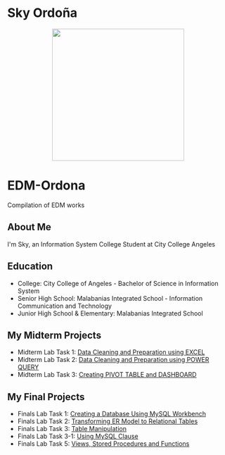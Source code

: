 # Sky Ordoña
<p align="center">
  <img width="300" height="300" src="https://github.com/user-attachments/assets/22980281-2f76-4301-ac70-71a8cf2dd35e">
</p>


# EDM-Ordona
Compilation of EDM works

## About Me
I'm Sky, an Information System College Student at City College Angeles

## Education
- College: City College of Angeles - Bachelor of Science in Information System 
- Senior High School: Malabanias Integrated School - Information Communication and Technology
- Junior High School & Elementary: Malabanias Integrated School

## My Midterm Projects
- Midterm Lab Task 1:
[Data Cleaning and Preparation using EXCEL](https://skyordona.github.io/Midterm-Task-1/)
- Midterm Lab Task 2:
[Data Cleaning and Preparation using POWER QUERY](https://skyordona.github.io/Midterm-Task-2/)
- Midterm Lab Task 3:
[Creating PIVOT TABLE and DASHBOARD](https://skyordona.github.io/Midterm-Task-3/)

## My Final Projects
- Finals Lab Task 1:
[Creating a Database Using MySQL Workbench](https://skyordona.github.io/Finals-Lab-Task-1/)
- Finals Lab Task 2:
[Transforming ER Model to Relational Tables](https://skyordona.github.io/Finals-Lab-Task-2-/)
- Finals Lab Task 3:
[Table Manipulation](https://skyordona.github.io/Finals-Lab-Task-3-/)
- Finals Lab Task 3-1:
[Using MySQL Clause](https://skyordona.github.io/Finals-Lab-Task-3-1/)
- Finals Lab Task 5:
[Views, Stored Procedures and Functions](https://skyordona.github.io/Finals-Lab-Task-5-/)




